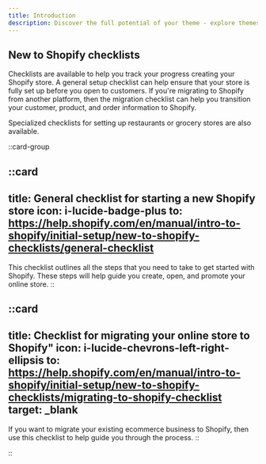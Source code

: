 ```yaml
---
title: Introduction
description: Discover the full potential of your theme - explore themes, templates, and design features to create a beautiful theme with ease.
---
```


## New to Shopify checklists

Checklists are available to help you track your progress creating your Shopify store. A general setup checklist can help ensure that your store is fully set up before you open to customers. If you're migrating to Shopify from another platform, then the migration checklist can help you transition your customer, product, and order information to Shopify.

Specialized checklists for setting up restaurants or grocery stores are also available.

::card-group

::card
---
title: General checklist for starting a new Shopify store
icon: i-lucide-badge-plus
to: https://help.shopify.com/en/manual/intro-to-shopify/initial-setup/new-to-shopify-checklists/general-checklist
---
This checklist outlines all the steps that you need to take to get started with Shopify. These steps will help guide you create, open, and promote your online store.
::

::card
---
title: Checklist for migrating your online store to Shopify"
icon: i-lucide-chevrons-left-right-ellipsis
to: https://help.shopify.com/en/manual/intro-to-shopify/initial-setup/new-to-shopify-checklists/migrating-to-shopify-checklist
target: _blank
---
If you want to migrate your existing ecommerce business to Shopify, then use this checklist to help guide you through the process.
::

::
